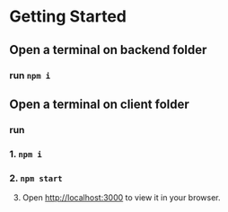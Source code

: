 # Getting Started

## Open a terminal on backend folder

### run `npm i`

## Open a terminal on client folder

### run 

### 1. `npm i`
### 2. `npm start`

 3. Open [http://localhost:3000](http://localhost:3000)  to view it in your browser.


